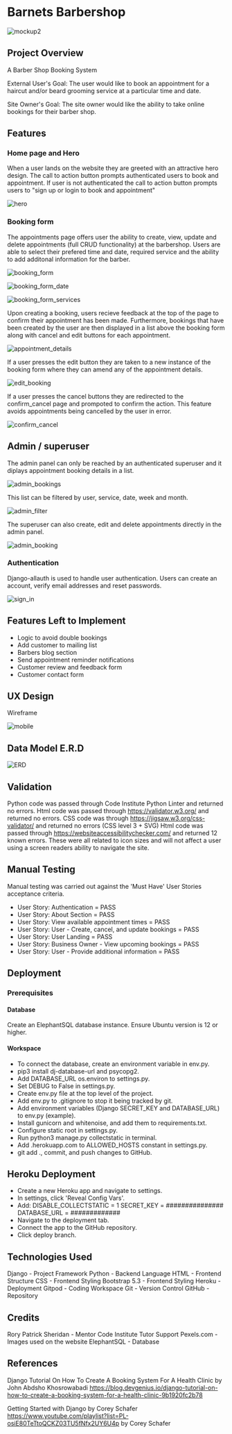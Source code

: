 # Barnets Barbershop

![mockup2](https://github.com/chrissuttondev/Barnets-Barbershop/assets/136370848/fc8b2805-3753-4529-a66b-9744fd50b922)

## Project Overview
A Barber Shop Booking System

External User's Goal:
The user would like to book an appointment for a haircut and/or beard grooming service at a particular time and date.

Site Owner's Goal:
The site owner would like the ability to take online bookings for their barber shop.

## Features

### Home page and Hero
When a user lands on the website they are greeted with an attractive hero design. The call to action button prompts authenticated users to book and appointment.
If user is not authenticated the call to action button prompts users to "sign up or login to book and appointment"

![hero](https://github.com/chrissuttondev/Barnets-Barbershop/assets/136370848/71999812-5b52-433b-9499-13bbcbe30350)

### Booking form

The appointments page offers user the ability to create, view, update and delete appointments (full CRUD functionality) at the barbershop. Users are able to select their prefered time and date, required service and the ability to add additonal information for the barber.

![booking_form](https://github.com/chrissuttondev/Barnets-Barbershop/assets/136370848/f2043af8-d875-4514-8d0a-876f63f429e4)

![booking_form_date](https://github.com/chrissuttondev/Barnets-Barbershop/assets/136370848/7cae6d00-48b1-4c9f-a7f1-e01fbc2ee5fe)

![booking_form_services](https://github.com/chrissuttondev/Barnets-Barbershop/assets/136370848/3cf2d7fe-f575-4431-852c-f1fce8b9d291)


Upon creating a booking, users recieve feedback at the top of the page to confirm their appointment has been made. Furthermore, bookings that have been created by the user are then displayed in a list above the booking form along with cancel and edit buttons for each appointment. 

![appointment_details](https://github.com/chrissuttondev/Barnets-Barbershop/assets/136370848/aaf76f70-8af6-42e2-b176-676949fde9fe)


If a user presses the edit button they are taken to a new instance of the booking form where they can amend any of the appointment details. 

![edit_booking](https://github.com/chrissuttondev/Barnets-Barbershop/assets/136370848/a4204ffb-8a51-4dea-a9c9-0aa2ba8a8090)


If a user presses the cancel buttons they are redirected to the confirm_cancel page and prompoted to confirm the action. This feature avoids appointments being cancelled by the user in error.


![confirm_cancel](https://github.com/chrissuttondev/Barnets-Barbershop/assets/136370848/4d884185-7c1f-448d-8c88-6e4fff67b02e)

## Admin / superuser
The admin panel can only be reached by an authenticated superuser and it diplays appointment booking details in a list. 

![admin_bookings](https://github.com/chrissuttondev/Barnets-Barbershop/assets/136370848/c7bd6798-3e64-4532-898e-2e153cf76efb)

This list can be filtered by user, service, date, week and month.


![admin_filter](https://github.com/chrissuttondev/Barnets-Barbershop/assets/136370848/79c75582-670e-415e-a022-ccb6c5a7870d)


The superuser can also create, edit and delete appointments directly in the admin panel.

![admin_booking](https://github.com/chrissuttondev/Barnets-Barbershop/assets/136370848/6cc96a5a-d050-4fe4-b747-346241677dfa)

### Authentication

Django-allauth is used to handle user authentication. Users can create an account, verify email addresses and reset passwords.

![sign_in](https://github.com/chrissuttondev/Barnets-Barbershop/assets/136370848/d3825ee2-2ce7-418b-bf54-467f4159c491)

## Features Left to Implement

- Logic to avoid double bookings
- Add customer to mailing list
- Barbers blog section
- Send appointment reminder notifications
- Customer review and feedback form
- Customer contact form

## UX Design

Wireframe

![mobile](https://github.com/chrissuttondev/Barnets-Barbershop/assets/136370848/4eb7ddaf-e8ea-4c10-b2a3-fbe665eb6352)

## Data Model E.R.D

![ERD](https://github.com/chrissuttondev/Barnets-Barbershop/assets/136370848/12c6b3f0-1658-4f5f-84c5-90be205f534a)


## Validation

Python code was passed through Code Institute Python Linter and returned no errors.
Html code was passed through https://validator.w3.org/ and returned no errors.
CSS code was through https://jigsaw.w3.org/css-validator/ and returned no errors (CSS level 3 + SVG)
Html code was passed through https://websiteaccessibilitychecker.com/ and returned 12 known errors. These were all related to icon sizes and will not 
affect a user using a screen readers ability to navigate the site.

## Manual Testing

Manual testing was carried out against the 'Must Have' User Stories acceptance criteria.

- User Story: Authentication = PASS
- User Story: About Section = PASS
- User Story: View available appointment times = PASS
- User Story: User - Create, cancel, and update bookings = PASS
- User Story: User Landing = PASS
- User Story: Business Owner - View upcoming bookings = PASS
- User Story: User - Provide additional information = PASS

## Deployment

### Prerequisites

#### Database

Create an ElephantSQL database instance.
Ensure Ubuntu version is 12 or higher.

#### Workspace

- To connect the database, create an environment variable in env.py.
- pip3 install dj-database-url and psycopg2.
- Add DATABASE_URL os.environ to settings.py.
- Set DEBUG to False in settings.py.
- Create env.py file at the top level of the project.
- Add env.py to .gitignore to stop it being tracked by git.
- Add environment variables (Django SECRET_KEY and DATABASE_URL) to env.py (example).
- Install gunicorn and whitenoise, and add them to requirements.txt.
- Configure static root in settings.py.
- Run python3 manage.py collectstatic in terminal.
- Add .herokuapp.com to ALLOWED_HOSTS constant in settings.py.
- git add ., commit, and push changes to GitHub.

## Heroku Deployment

- Create a new Heroku app and navigate to settings.
- In settings, click 'Reveal Config Vars'.
- Add:
  DISABLE_COLLECTSTATIC = 1
  SECRET_KEY = ###############
  DATABASE_URL = #############
- Navigate to the deployment tab.
- Connect the app to the GitHub repository.
- Click deploy branch.

## Technologies Used
Django - Project Framework
Python - Backend Language
HTML - Frontend Structure
CSS - Frontend Styling
Bootstrap 5.3 - Frontend Styling
Heroku - Deployment
Gitpod - Coding Workspace
Git - Version Control
GitHub - Repository

## Credits
Rory Patrick Sheridan - Mentor
Code Institute Tutor Support
Pexels.com - Images used on the website
ElephantSQL - Database

## References
Django Tutorial On How To Create A Booking System For A Health Clinic by John Abdsho Khosrowabadi
https://blog.devgenius.io/django-tutorial-on-how-to-create-a-booking-system-for-a-health-clinic-9b1920fc2b78

Getting Started with Django by Corey Schafer
https://www.youtube.com/playlist?list=PL-osiE80TeTtoQCKZ03TU5fNfx2UY6U4p by Corey Schafer















